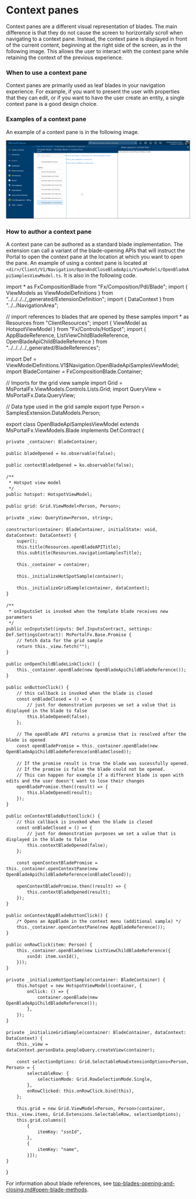<a name="context-panes"></a>
# Context panes

Context panes are a different visual representation of blades. The main difference is that they do not cause the screen to horizontally scroll when navigating to a context pane. Instead, the context pane  is displayed in front of the current content, beginning at  the right side of the screen, as in the following image.  This allows the user to interact with the context pane while retaining the context of the previous experience.

<a name="context-panes-when-to-use-a-context-pane"></a>
### When to use a context pane

Context panes are primarily used as leaf blades in your navigation experience. For example, if you want to present the user with properties that they can edit, or if you want to have the user create an entity, a single context pane is a good design choice.

<a name="context-panes-examples-of-a-context-pane"></a>
### Examples of a context pane

An example of a context pane is in the following image.

![alt-text](../media/portalfx-blades/contextBlade.png "Context Pane")

<a name="context-panes-how-to-author-a-context-pane"></a>
### How to author a context pane

A context pane can be authored as a standard blade implementation. The extension can call a variant of the blade-opening APIs that will instruct the Portal to open the context pane at the location at which you want to open the pane. 
An example of using a context pane is located at `<dir>/Client/V1/Navigation/OpenAndCloseBladeApis/ViewModels/OpenBladeApiSamplesViewModel.ts`. It is also in the following code.

import * as FxCompositionBlade from "Fx/Composition/Pdl/Blade";
import { ViewModels as ViewModelDefinitions } from "../../../../_generated/ExtensionDefinition";
import { DataContext } from "../../NavigationArea";

// import references to blades that are opened by these samples
import * as Resources from "ClientResources";
import { ViewModel as HotspotViewModel } from "Fx/Controls/HotSpot";
import { AppBladeReference, ListViewChildBladeReference, OpenBladeApiChildBladeReference } from "../../../../_generated/BladeReferences";

import Def = ViewModelDefinitions.V1$Navigation.OpenBladeApiSamplesViewModel;
import BladeContainer = FxCompositionBlade.Container;

// Imports for the grid view sample
import Grid = MsPortalFx.ViewModels.Controls.Lists.Grid;
import QueryView = MsPortalFx.Data.QueryView;

// Data type used in the grid sample
export type Person = SamplesExtension.DataModels.Person;

export class OpenBladeApiSamplesViewModel
    extends MsPortalFx.ViewModels.Blade
    implements Def.Contract {

    private _container: BladeContainer;

    public bladeOpened = ko.observable(false);

    public contextBladeOpened = ko.observable(false);

    /**
     * Hotspot view model
     */
    public hotspot: HotspotViewModel;

    public grid: Grid.ViewModel<Person, Person>;

    private _view: QueryView<Person, string>;

    constructor(container: BladeContainer, initialState: void, dataContext: DataContext) {
        super();
        this.title(Resources.openBladeAPITitle);
        this.subtitle(Resources.navigationSamplesTitle);

        this._container = container;

        this._initializeHotSpotSample(container);

        this._initializeGridSample(container, dataContext);
    }

    /**
     * onInputsSet is invoked when the template blade receives new parameters
     */
    public onInputsSet(inputs: Def.InputsContract, settings: Def.SettingsContract): MsPortalFx.Base.Promise {
        // fetch data for the grid sample
        return this._view.fetch("");
    }

    public onOpenChildBladeLinkClick() {
        this._container.openBlade(new OpenBladeApiChildBladeReference());
    }

    public onButtonClick() {
        // this callback is invoked when the blade is closed
        const onBladeClosed = () => {
            // just for demonstration purposes we set a value that is displayed in the blade to false
            this.bladeOpened(false);
        };

        // The openBlade API returns a promise that is resolved after the blade is opened
        const openBladePromise = this._container.openBlade(new OpenBladeApiChildBladeReference(onBladeClosed));

        // If the promise result is true the blade was sucessfully opened.
        // If the promise is false the blade could not be opened.
        // This can happen for example if a different blade is open with edits and the user doesn't want to lose their changes
        openBladePromise.then((result) => {
            this.bladeOpened(result);
        });
    }

    public onContextBladeButtonClick() {
        // this callback is invoked when the blade is closed
        const onBladeClosed = () => {
            // just for demonstration purposes we set a value that is displayed in the blade to false
            this.contextBladeOpened(false);
        };

        const openContextBladePromise = this._container.openContextPane(new OpenBladeApiChildBladeReference(onBladeClosed));

        openContextBladePromise.then((result) => {
            this.contextBladeOpened(result);
        });
    }

    public onContextAppBladeButtonClick() {
        /* Opens an AppBlade in the context menu (additional sample) */
        this._container.openContextPane(new AppBladeReference());
    }

    public onRowClick(item: Person) {
        this._container.openBlade(new ListViewChildBladeReference({
            ssnId: item.ssnId(),
        }));
    }

    private _initializeHotSpotSample(container: BladeContainer) {
        this.hotspot = new HotspotViewModel(container, {
            onClick: () => {
                container.openBlade(new OpenBladeApiChildBladeReference());
            },
        });
    }

    private _initializeGridSample(container: BladeContainer, dataContext: DataContext) {
        this._view = dataContext.personData.peopleQuery.createView(container);

        const selectionOptions: Grid.SelectableRowExtensionOptions<Person, Person> = {
            selectableRow: {
                selectionMode: Grid.RowSelectionMode.Single,
            },
            onRowClicked: this.onRowClick.bind(this),
        };

        this.grid = new Grid.ViewModel<Person, Person>(container, this._view.items, Grid.Extensions.SelectableRow, selectionOptions);
        this.grid.columns([
            {
                itemKey: "ssnId",
            },
            {
                itemKey: "name",
            }]);
    }
}

    
For information about blade references, see [top-blades-opening-and-closing.md#open-blade-methods](top-blades-opening-and-closing.md#open-blade-methods).
